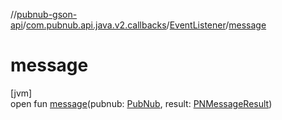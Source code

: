 //[pubnub-gson-api](../../../index.md)/[com.pubnub.api.java.v2.callbacks](../index.md)/[EventListener](index.md)/[message](message.md)

# message

[jvm]\
open fun [message](message.md)(pubnub: [PubNub](../../com.pubnub.api.java/-pub-nub/index.md), result: [PNMessageResult](../../../../../pubnub-kotlin/pubnub-kotlin-api/pubnub-kotlin-api/com.pubnub.api.models.consumer.pubsub/-p-n-message-result/index.md))
